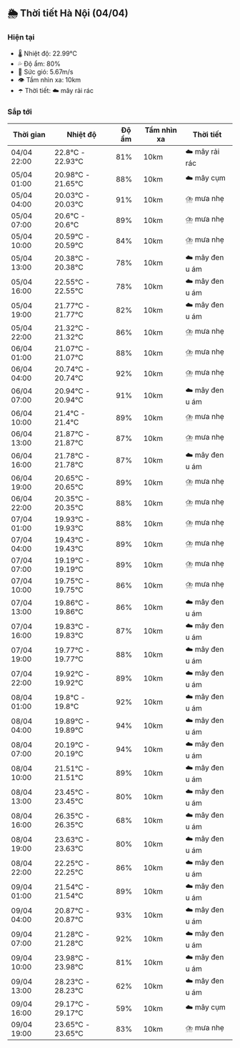## 🌦️ Thời tiết Hà Nội (04/04)

### Hiện tại

- 🌡️ Nhiệt độ: 22.99℃
- 💦 Độ ẩm: 80%
- 💨 Sức gió: 5.67m/s
- 👁️ Tầm nhìn xa: 10km
- ☂️ Thời tiết: ☁️ mây rải rác

### Sắp tới

| Thời gian | Nhiệt độ | Độ ẩm | Tầm nhìn xa | Thời tiết |
| --- | --- | --- | --- | --- |
| 04/04 22:00 | 22.8℃ - 22.93℃ | 81% | 10km | ☁️ mây rải rác |
| 05/04 01:00 | 20.98℃ - 21.65℃ | 88% | 10km | ☁️ mây cụm |
| 05/04 04:00 | 20.03℃ - 20.03℃ | 91% | 10km | ⛈️ mưa nhẹ |
| 05/04 07:00 | 20.6℃ - 20.6℃ | 89% | 10km | ⛈️ mưa nhẹ |
| 05/04 10:00 | 20.59℃ - 20.59℃ | 84% | 10km | ⛈️ mưa nhẹ |
| 05/04 13:00 | 20.38℃ - 20.38℃ | 78% | 10km | ☁️ mây đen u ám |
| 05/04 16:00 | 22.55℃ - 22.55℃ | 78% | 10km | ☁️ mây đen u ám |
| 05/04 19:00 | 21.77℃ - 21.77℃ | 82% | 10km | ☁️ mây đen u ám |
| 05/04 22:00 | 21.32℃ - 21.32℃ | 86% | 10km | ⛈️ mưa nhẹ |
| 06/04 01:00 | 21.07℃ - 21.07℃ | 88% | 10km | ⛈️ mưa nhẹ |
| 06/04 04:00 | 20.74℃ - 20.74℃ | 92% | 10km | ⛈️ mưa nhẹ |
| 06/04 07:00 | 20.94℃ - 20.94℃ | 91% | 10km | ☁️ mây đen u ám |
| 06/04 10:00 | 21.4℃ - 21.4℃ | 89% | 10km | ⛈️ mưa nhẹ |
| 06/04 13:00 | 21.87℃ - 21.87℃ | 87% | 10km | ⛈️ mưa nhẹ |
| 06/04 16:00 | 21.78℃ - 21.78℃ | 87% | 10km | ☁️ mây đen u ám |
| 06/04 19:00 | 20.65℃ - 20.65℃ | 89% | 10km | ⛈️ mưa nhẹ |
| 06/04 22:00 | 20.35℃ - 20.35℃ | 88% | 10km | ⛈️ mưa nhẹ |
| 07/04 01:00 | 19.93℃ - 19.93℃ | 88% | 10km | ⛈️ mưa nhẹ |
| 07/04 04:00 | 19.43℃ - 19.43℃ | 89% | 10km | ⛈️ mưa nhẹ |
| 07/04 07:00 | 19.19℃ - 19.19℃ | 89% | 10km | ⛈️ mưa nhẹ |
| 07/04 10:00 | 19.75℃ - 19.75℃ | 86% | 10km | ⛈️ mưa nhẹ |
| 07/04 13:00 | 19.86℃ - 19.86℃ | 86% | 10km | ☁️ mây đen u ám |
| 07/04 16:00 | 19.83℃ - 19.83℃ | 87% | 10km | ☁️ mây đen u ám |
| 07/04 19:00 | 19.77℃ - 19.77℃ | 88% | 10km | ☁️ mây đen u ám |
| 07/04 22:00 | 19.92℃ - 19.92℃ | 89% | 10km | ☁️ mây đen u ám |
| 08/04 01:00 | 19.8℃ - 19.8℃ | 92% | 10km | ☁️ mây đen u ám |
| 08/04 04:00 | 19.89℃ - 19.89℃ | 94% | 10km | ☁️ mây đen u ám |
| 08/04 07:00 | 20.19℃ - 20.19℃ | 94% | 10km | ☁️ mây đen u ám |
| 08/04 10:00 | 21.51℃ - 21.51℃ | 89% | 10km | ☁️ mây đen u ám |
| 08/04 13:00 | 23.45℃ - 23.45℃ | 80% | 10km | ☁️ mây đen u ám |
| 08/04 16:00 | 26.35℃ - 26.35℃ | 68% | 10km | ☁️ mây đen u ám |
| 08/04 19:00 | 23.63℃ - 23.63℃ | 80% | 10km | ☁️ mây đen u ám |
| 08/04 22:00 | 22.25℃ - 22.25℃ | 86% | 10km | ☁️ mây đen u ám |
| 09/04 01:00 | 21.54℃ - 21.54℃ | 89% | 10km | ☁️ mây đen u ám |
| 09/04 04:00 | 20.87℃ - 20.87℃ | 93% | 10km | ☁️ mây đen u ám |
| 09/04 07:00 | 21.28℃ - 21.28℃ | 92% | 10km | ☁️ mây đen u ám |
| 09/04 10:00 | 23.98℃ - 23.98℃ | 81% | 10km | ☁️ mây đen u ám |
| 09/04 13:00 | 28.23℃ - 28.23℃ | 62% | 10km | ☁️ mây đen u ám |
| 09/04 16:00 | 29.17℃ - 29.17℃ | 59% | 10km | ☁️ mây cụm |
| 09/04 19:00 | 23.65℃ - 23.65℃ | 83% | 10km | ⛈️ mưa nhẹ |
